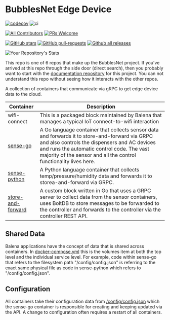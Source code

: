 # BubblesNet Edge Device


[![codecov](https://codecov.io/gh/bubblesnet/edge-device/branch/develop/graph/badge.svg?token=4ETBIJSIKZ)](https://codecov.io/gh/bubblesnet/edge-device)
![ci](https://github.com/bubblesnet/edge-device/workflows/Go/badge.svg?branch=develop)

[![All Contributors](https://img.shields.io/badge/all_contributors-1-orange.svg?style=flat-square)](#contributors-)
[![PRs Welcome](https://img.shields.io/badge/PRs-welcome-brightgreen.svg?style=flat-square)](http://makeapullrequest.com)

[![GitHub stars](https://img.shields.io/github/stars/bubblesnet/edge-device.svg?style=social&label=Star&maxAge=2592000)](https://GitHub.com/bubblesnet/edge-device/)
[![GitHub pull-requests](https://img.shields.io/github/issues-pr/bubblesnet/edge-device.svg)](https://GitHub.com/bubblesnet/edge-device/pull/)
[![Github all releases](https://img.shields.io/github/downloads/bubblesnet/edge-device/total.svg)](https://GitHub.com/bubblesnet/edge-device/releases/)

![Your Repository's Stats](https://github-readme-stats.vercel.app/api?username=bubblesnet&show_icons=true)


This repo is one of 6 repos that make up the BubblesNet project. If you've arrived at this repo through
the side door (direct search), then you probably want to start with 
the [documentation repository](https://github.com/bubblesnet/documentation) for this 
project. You can not understand this repo without seeing how it interacts with the other repos.

A collection of containers that communicate via gRPC to get edge device data to the cloud.

| Container                              | Description                                                                                                                                                                                                                                                        |
|----------------------------------------|--------------------------------------------------------------------------------------------------------------------------------------------------------------------------------------------------------------------------------------------------------------------|
| wifi-connect                           | This is a packaged block maintained by Balena that manages a typical IoT connect-to-wifi interaction                                                                                                                                                               |
| [sense-go](sense-go)                   | A Go language container that collects sensor data and forwards it to store-and-forward via GRPC and also controls the dispensers and AC devices and runs the automatic control code. The vast majority of the sensor and all the control functionality lives here. |
| [sense-python](sense-python)           | A Python language container that collects temp/pressure/humidity data and forwards it to storea-and-forward via GRPC.                                                                                                                                              |
| [store-and-forward](store-and-forward) | A custom block written in Go that uses a GRPC server to collect data from the sensor containers, uses BoltDB to store messages to be forwarded to the controller and forwards to the controller via the controller REST API.                                       |

## Shared Data

Balena applications have the concept of data that is shared across containers. In 
[docker-compose.yml](docker-compose.yml) this is the volumes item at both the top
level and the individual service level. For example, code within sense-go that refers
to the filesystem path "/config/config.json" is referring to the exact same
physical file as code in sense-python which refers to "/config/config.json".  

## Configuration

All containers take their configuration data from [/config/config.json](sense-go/testdata/config.json) 
which the sense-go container is responsible for creating and keeping updated via the API.
A change to configuration often requires a restart of all containers.